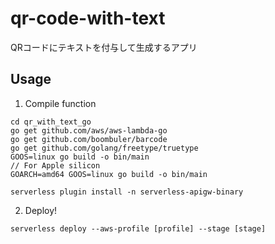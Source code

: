 # qr-code-with-text
QRコードにテキストを付与して生成するアプリ

## Usage

1. Compile function

```
cd qr_with_text_go
go get github.com/aws/aws-lambda-go 
go get github.com/boombuler/barcode 
go get github.com/golang/freetype/truetype
GOOS=linux go build -o bin/main
// For Apple silicon
GOARCH=amd64 GOOS=linux go build -o bin/main

serverless plugin install -n serverless-apigw-binary   
```

2. Deploy!

```
serverless deploy --aws-profile [profile] --stage [stage]
```
